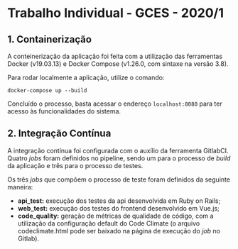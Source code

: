 # Trabalho Individual - GCES - 2020/1

## 1. Containerização

A conteinerização da aplicação foi feita com a utilização das ferramentas Docker (v19.03.13) e Docker Compose (v1.26.0, com sintaxe na versão 3.8). 

Para rodar localmente a aplicação, utilize o comando:

`docker-compose up --build`

Concluído o processo, basta acessar o endereço `localhost:8080` para ter acesso às funcionalidades do sistema.

## 2. Integração Contínua

A integração contínua foi configurada com o auxílio da ferramenta GitlabCI. Quatro _jobs_ foram definidos no pipeline, sendo um para o processo de _build_ da aplicação e três para o processo de testes. 

Os três _jobs_ que compõem o processo de teste foram definidos da seguinte maneira:

* **api_test:** execução dos testes da api desenvolvida em Ruby on Rails;
* **web_test:** execução dos testes do frontend desenvolvido em Vue.js;
* **code_quality:** geração de métricas de qualidade de código, com a utilização da configuração default do Code Climate (o arquivo codeclimate.html pode ser baixado na página de execução do _job_ no Gitlab).
